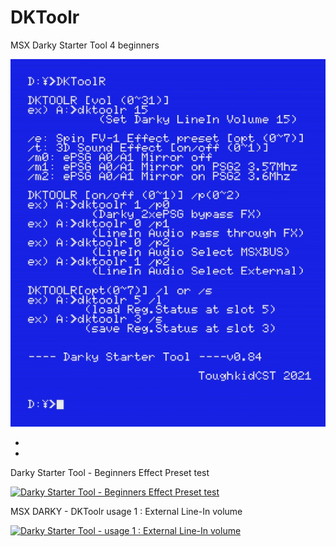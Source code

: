 # DKToolr
 MSX Darky Starter Tool 4 beginners

![MSX Darky Starter Tool 4 beginners](DKToolR8.jpg)

*
*
 Darky Starter Tool - Beginners Effect Preset test
 
 
[![Darky Starter Tool - Beginners Effect Preset test](https://yt-embed.herokuapp.com/embed?v=UbZ_WyOio24)](https://youtu.be/UbZ_WyOio24 "Darky Starter Tool - Beginners Effect Preset test")


MSX DARKY - DKToolr usage 1 : External Line-In volume

[![Darky Starter Tool - usage 1 : External Line-In volume](https://yt-embed.herokuapp.com/embed?v=P-y_Njnhjf0)](https://www.youtube.com/watch?v=P-y_Njnhjf0 "Darky Starter Tool - usage 1 : External Line-In volume")
